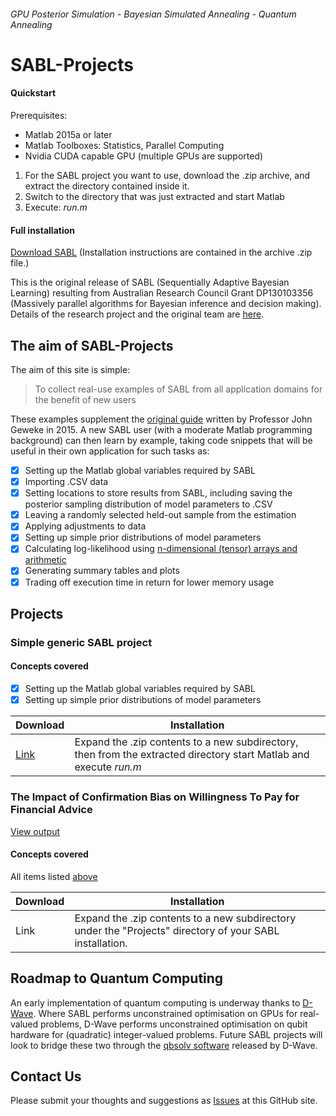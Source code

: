 ###### *GPU Posterior Simulation - Bayesian Simulated Annealing - Quantum Annealing*
# SABL-Projects
#### Quickstart
Prerequisites:
* Matlab 2015a or later
* Matlab Toolboxes: Statistics, Parallel Computing 
* Nvidia CUDA capable GPU (multiple GPUs are supported)

1. For the SABL project you want to use, download the .zip archive, and extract the directory contained inside it.  
1. Switch to the directory that was just extracted and start Matlab
1. Execute: _run.m_

#### Full installation
[Download SABL](https://www.uts.edu.au/about/faculty-science/what-we-do/our-research-areas/sequentially-adaptive-bayesian-learning-resear-1) (Installation instructions are contained in the archive .zip file.)

This is the original release of SABL (Sequentially Adaptive Bayesian Learning) resulting from Australian Research Council Grant DP130103356 (Massively parallel algorithms for Bayesian inference and decision making).  Details of the research project and the original team are [here](https://www.uts.edu.au/about/faculty-science/what-we-do/our-research-areas/sequentially-adaptive-bayesian-learning-research).

## The aim of SABL-Projects
The aim of this site is simple:

> To collect real-use examples of SABL from all application domains
> for the benefit of new users

These examples supplement the [original guide](https://www.uts.edu.au/sites/default/files/article/downloads/SABL_handbook_2015a.pdf) written by Professor John Geweke in 2015.  A new SABL user (with a moderate Matlab programming background) can then learn by example, taking code snippets that will be useful in their own application for such tasks as:
- [x] Setting up the Matlab global variables required by SABL
- [x] Importing .CSV data
- [x] Setting locations to store results from SABL, including saving the posterior sampling distribution of model parameters to .CSV
- [x] Leaving a randomly selected held-out sample from the estimation
- [x] Applying adjustments to data
- [x] Setting up simple prior distributions of model parameters
- [x] Calculating log-likelihood using [n-dimensional (tensor) arrays and arithmetic](/TensorMath/Tutorial)
- [x] Generating summary tables and plots
- [x] Trading off execution time in return for lower memory usage

## Projects
### Simple generic SABL project
#### Concepts covered
- [x] Setting up the Matlab global variables required by SABL
- [x] Setting up simple prior distributions of model parameters

Download | Installation |
-------- | ------------ |
[Link](/SimpleGeneric/Releases) | Expand the .zip contents to a new subdirectory, then from the extracted directory start Matlab and execute _run.m_  |

### The Impact of Confirmation Bias on Willingness To Pay for Financial Advice
[View output](/OutputVideo2/run.html)
#### Concepts covered
All items listed [above](#the-aim-of-sabl-projects)

Download | Installation |
-------- | ------------ |
Link | Expand the .zip contents to a new subdirectory under the "Projects" directory of your SABL installation. |


## Roadmap to Quantum Computing
An early implementation of quantum computing is underway thanks to [D-Wave](http://www.dwavesys.com).  Where SABL performs unconstrained optimisation on GPUs for real-valued problems, D-Wave performs unconstrained optimisation on qubit hardware for (quadratic) integer-valued problems.  Future SABL projects will look to bridge these two through the [qbsolv software](https://github.com/dwavesystems/qbsolv) released by D-Wave.

## Contact Us
Please submit your thoughts and suggestions as [Issues](https://github.com/SABL-Projects-Online/SABL-Projects-Online.github.io/issues) at this GitHub site.
